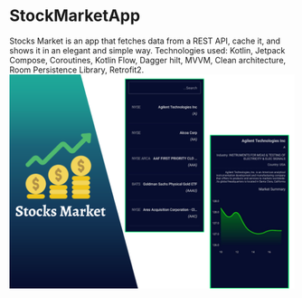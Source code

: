 # StockMarketApp
Stocks Market is an app that fetches data from a REST API, cache it, and shows it in an elegant and simple way.
Technologies used: Kotlin, Jetpack Compose, Coroutines, Kotlin Flow, Dagger hilt, MVVM, Clean architecture, Room Persistence Library, Retrofit2.
![App Screens](stocks.png)
